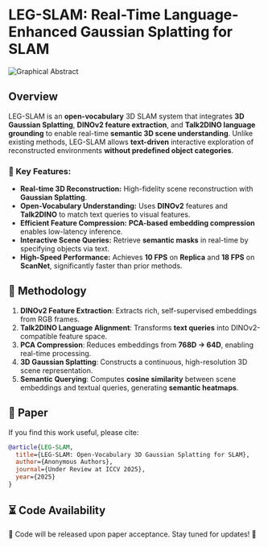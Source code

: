 # LEG-SLAM: Real-Time Language-Enhanced Gaussian Splatting for SLAM

![Graphical Abstract](https://github.com/user-attachments/assets/a3b034b9-96ea-4695-b42a-59785103993a)

## Overview

LEG-SLAM is an **open-vocabulary** 3D SLAM system that integrates **3D Gaussian Splatting**, **DINOv2 feature extraction**, and **Talk2DINO language grounding** to enable real-time **semantic 3D scene understanding**. Unlike existing methods, LEG-SLAM allows **text-driven** interactive exploration of reconstructed environments **without predefined object categories**.

### 🔹 Key Features:
- **Real-time 3D Reconstruction:** High-fidelity scene reconstruction with **Gaussian Splatting**.
- **Open-Vocabulary Understanding:** Uses **DINOv2** features and **Talk2DINO** to match text queries to visual features.
- **Efficient Feature Compression:** **PCA-based embedding compression** enables low-latency inference.
- **Interactive Scene Queries:** Retrieve **semantic masks** in real-time by specifying objects via text.
- **High-Speed Performance:** Achieves **10 FPS** on **Replica** and **18 FPS** on **ScanNet**, significantly faster than prior methods.

## 🔬 Methodology

1. **DINOv2 Feature Extraction**: Extracts rich, self-supervised embeddings from RGB frames.
2. **Talk2DINO Language Alignment**: Transforms **text queries** into DINOv2-compatible feature space.
3. **PCA Compression**: Reduces embeddings from **768D → 64D**, enabling real-time processing.
4. **3D Gaussian Splatting**: Constructs a continuous, high-resolution 3D scene representation.
5. **Semantic Querying**: Computes **cosine similarity** between scene embeddings and textual queries, generating **semantic heatmaps**.

## 📜 Paper

If you find this work useful, please cite:

```bibtex
@article{LEG-SLAM,
  title={LEG-SLAM: Open-Vocabulary 3D Gaussian Splatting for SLAM},
  author={Anonymous Authors},
  journal={Under Review at ICCV 2025},
  year={2025}
}
```
## ⏳ Code Availability

🔹 Code will be released upon paper acceptance. Stay tuned for updates! 🚀
